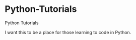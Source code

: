 # Python-Tutorials
Python Tutorials

I want this to be a place for those learning to code in Python.
